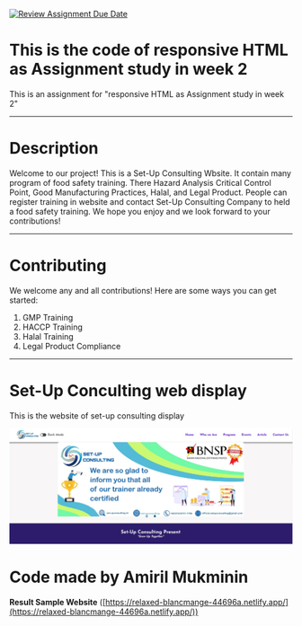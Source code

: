 [![Review Assignment Due Date](https://classroom.github.com/assets/deadline-readme-button-24ddc0f5d75046c5622901739e7c5dd533143b0c8e959d652212380cedb1ea36.svg)](https://classroom.github.com/a/DUj7T_Sj)

# This is the code of responsive HTML as Assignment study in week 2
This is an assignment for "responsive HTML as Assignment study in week 2"
***
# Description
Welcome to our project! This is a Set-Up Consulting Wbsite. It contain many program of food safety training. There Hazard Analysis Critical Control Point, Good Manufacturing Practices, Halal, and Legal Product. People can register training in website and contact Set-Up Consulting Company to held a food safety training. We hope you enjoy and we look forward to your contributions!
***

# Contributing
We welcome any and all contributions! Here are some ways you can get started:
1. GMP Training
2. HACCP Training
3. Halal Training
4. Legal Product Compliance
***

# Set-Up Conculting web display
This is the website of set-up consulting display

![Set-UpConsulting](./Assets/Web-Set-up-cons.JPG)

# Code made by Amiril Mukminin


**Result Sample Website** ([https://relaxed-blancmange-44696a.netlify.app/](https://relaxed-blancmange-44696a.netlify.app/))
